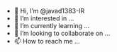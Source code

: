 - 👋 Hi, I’m @javad1383-IR
- 👀 I’m interested in ...
- 🌱 I’m currently learning ...
- 💞️ I’m looking to collaborate on ...
- 📫 How to reach me ...

<!---
his is a request from hamid
--->
